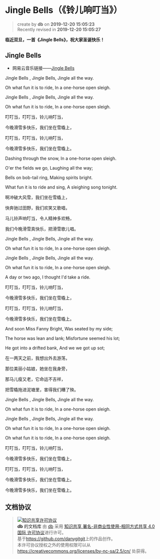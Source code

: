 Jingle Bells（《铃儿响叮当》）
===

> create by **db** on **2019-12-20 15:05:23**   
> Recently revised in **2019-12-20 15:05:27**

**临近双旦，一首《Jingle Bells》，祝大家圣诞快乐！**

## Jingle Bells

* 网易云音乐链接——[Jingle Bells](https://music.163.com/#/song?id=555280608)

Jingle Bells , Jingle Bells, Jingle all the way.

Oh what fun it is to ride, In a one-horse open sleigh.

Jingle Bells , Jingle Bells, Jingle all the way.

Oh what fun it is to ride, In a one-horse open sleigh.

叮叮当，叮叮当，铃儿响叮当，

今晚滑雪多快乐，我们坐在雪橇上，

叮叮当，叮叮当，铃儿响叮当，

今晚滑雪多快乐，我们坐在雪橇上。

Dashing through the snow, In a one-horse open sleigh.

O'er the fields we go, Laughing all the way;

Bells on bob-tail ring, Making spirits bright.

What fun it is to ride and sing, A sleighing song tonight.

啊冲破大风雪，我们坐在雪橇上，

快奔驰过田野，我们欢笑又歌唱，

马儿铃声响叮当，令人精神多欢畅，

我们今晚滑雪真快乐，把滑雪歌儿唱。

Jingle Bells , Jingle Bells, Jingle all the way.

Oh what fun it is to ride, In a one-horse open sleigh.

Jingle Bells , Jingle Bells, Jingle all the way.

Oh what fun it is to ride, In a one-horse open sleigh.

A day or two ago, I thought I'd take a ride.

叮叮当，叮叮当，铃儿响叮当，

今晚滑雪多快乐，我们坐在雪橇上，

叮叮当，叮叮当，铃儿响叮当，

今晚滑雪多快乐，我们坐在雪橇上。

And soon Miss Fanny Bright, Was seated by my side;

The horse was lean and lank; Misfortune seemed his lot;

He got into a drifted bank, And we we got up sot;

在一两天之前，我想出外去游荡，

那位美丽小姑娘，她坐在我身旁，

那马儿瘦又老，它命运不吉祥，

把雪橇拖进泥塘里，害得我们糟了殃。

Jingle Bells , Jingle Bells, Jingle all the way.

Oh what fun it is to ride, In a one-horse open sleigh.

Jingle Bells , Jingle Bells, Jingle all the way.

Oh what fun it is to ride, In a one-horse open sleigh.

Oh what fun it is to ride, In a one-horse open sleigh.

叮叮当，叮叮当，铃儿响叮当，

今晚滑雪多快乐，我们坐在雪橇上，

叮叮当，叮叮当，铃儿响叮当，

今晚滑雪多快乐，我们坐在雪橇上。

今晚滑雪多快乐，我们坐在雪橇上。


## 文档协议 

> <a rel="license" href="http://creativecommons.org/licenses/by-nc-sa/4.0/"><img alt="知识共享许可协议" style="border-width:0" src="https://i.creativecommons.org/l/by-nc-sa/4.0/88x31.png" /></a><br /><a xmlns:dct="http://purl.org/dc/terms/" property="dct:title">**db** 的文档库</a> 由 <a xmlns:cc="http://creativecommons.org/ns#" href="db" property="cc:attributionName" rel="cc:attributionURL">db</a> 采用 <a rel="license" href="http://creativecommons.org/licenses/by-nc-sa/4.0/">知识共享 署名-非商业性使用-相同方式共享 4.0 国际 许可协议</a>进行许可。<br />基于<a xmlns:dct="http://purl.org/dc/terms/" href="https://github.com/danygitgit" rel="dct:source">https://github.com/danygitgit</a>上的作品创作。<br />本许可协议授权之外的使用权限可以从 <a xmlns:cc="http://creativecommons.org/ns#" href="https://creativecommons.org/licenses/by-nc-sa/2.5/cn/" rel="cc:morePermissions">https://creativecommons.org/licenses/by-nc-sa/2.5/cn/</a> 处获得。